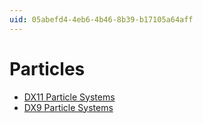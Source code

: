 ```yaml
---
uid: 05abefd4-4eb6-4b46-8b39-b17105a64aff
---
```


# Particles
- [DX11 Particle Systems](xref:7e7c8e2f-29e2-4327-98ac-ce5b18583a6e)
- [DX9 Particle Systems](xref:131b1999-22b4-4000-be2c-e1e1d3025784)
